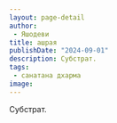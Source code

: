 ```yaml
---
layout: page-detail
author:
 - Яшодеви
title: ашрая
publishDate: "2024-09-01"
description: Субстрат.
tags:
 - санатана дхарма
image: 
---
```


Субстрат.

